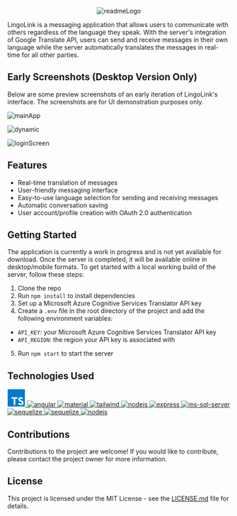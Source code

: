<p align="center">
  <img src="https://user-images.githubusercontent.com/72812809/236295242-99005189-2eeb-4d21-9653-6fed5f4520c6.png" alt="readmeLogo" width="23%" height="23%" />
</p>

LingoLink is a messaging application that allows users to communicate with others regardless of the language they speak. With the server's integration of Google Translate API, users can send and receive messages in their own language while the server automatically translates the messages in real-time for all other parties.

## Early Screenshots (Desktop Version Only)
Below are some preview screenshots of an early iteration of LingoLink's interface. The screenshots are for UI demonstration purposes only.

![mainApp](https://user-images.githubusercontent.com/72812809/235406312-57cbe937-ad9b-4160-8d53-e8c3ab1d44cf.png)

![dynamic](https://user-images.githubusercontent.com/72812809/235567426-d72b0223-f2ce-4759-82a9-b57257643469.png)

![loginScreen](https://user-images.githubusercontent.com/72812809/235406317-8ba3a0f8-797e-427c-8432-5a99971ba972.png)


## Features

- Real-time translation of messages
- User-friendly messaging interface
- Easy-to-use language selection for sending and receiving messages
- Automatic conversation saving
- User account/profile creation with OAuth 2.0 authentication

## Getting Started

The application is currently a work in progress and is not yet available for download. Once the server is completed, it will be available online in desktop/mobile formats. To get started with a local working build of the server, follow these steps:

1. Clone the repo
2. Run `npm install` to install dependencies
3. Set up a Microsoft Azure Cognitive Services Translator API key
4. Create a `.env` file in the root directory of the project and add the following environment variables:
- `API_KEY`: your Microsoft Azure Cognitive Services Translator API key
- `API_REGION`: the region your API key is associated with
  
5. Run `npm start` to start the server

## Technologies Used

<p align="left">
  <a href="https://www.typescriptlang.org/" target="_blank"> <img src="https://raw.githubusercontent.com/devicons/devicon/master/icons/typescript/typescript-original.svg" alt="typescript" width="40" height="40"/> </a>
  <a href="https://angular.io/" target="_blank"> <img src="https://user-images.githubusercontent.com/72812809/235690049-7261a5d5-9daa-4fa2-8d64-32901e0eabc5.png" alt="angular" width="40" height="42"/> </a>
  <a href="https://material.angular.io/" target="_blank"> <img src="https://user-images.githubusercontent.com/72812809/235689161-97bab0c0-7aaf-4af5-99fb-3060213ee09f.png" alt="material" width="40" height="42"/> </a>
  <a href="https://tailwindcss.com/" target="_blank"> <img src="https://www.vectorlogo.zone/logos/tailwindcss/tailwindcss-icon.svg" alt="tailwind" width="40" height="40"/> </a>
  <a href="https://nodejs.org" target="_blank"> <img src="https://i.ibb.co/YyZ3N7z/js.png" alt="nodejs" width="36" height="40"/> </a>
  <a href="https://expressjs.com" target="_blank"> <img src="https://user-images.githubusercontent.com/72812809/235751208-f8e1739e-67a8-4a4c-8b8b-e08b057a3580.png" alt="express" width="40" height="40"/> </a>
   <a href="https://www.microsoft.com/en-us/sql-server" target="_blank"> <img src="https://www.freeiconspng.com/thumbs/sql-server-icon-png/sql-server-icon-png-1.png" alt="ms-sql-server" width="37" height="40"/> </a>
   <a href="https://sequelize.org/" target="_blank"> <img src="https://cdn.freebiesupply.com/logos/large/2x/sequelize-logo-png-transparent.png" alt="sequelize" width="37" height="40"/> </a>  
   <a href="https://azure.microsoft.com/en-us/free/search/?ef_id=_k_Cj0KCQjw6cKiBhD5ARIsAKXUdyYrXDXSt64l7wV9b_mbNz7NQoLd8C6rGJ5kdJlHqgHAA6RmhCyD4gEaAoHWEALw_wcB_k_&OCID=AIDcmm5edswduu_SEM__k_Cj0KCQjw6cKiBhD5ARIsAKXUdyYrXDXSt64l7wV9b_mbNz7NQoLd8C6rGJ5kdJlHqgHAA6RmhCyD4gEaAoHWEALw_wcB_k_&gad=1&gclid=Cj0KCQjw6cKiBhD5ARIsAKXUdyYrXDXSt64l7wV9b_mbNz7NQoLd8C6rGJ5kdJlHqgHAA6RmhCyD4gEaAoHWEALw_wcB" target="_blank"> <img src="https://user-images.githubusercontent.com/72812809/235690910-cfa4a49f-1caf-44e4-836c-34fcfc71e280.png" alt="sequelize" width="45" height="40"/> </a>  
  <a href="https://google.com/translate" target="_blank"> <img src="https://upload.wikimedia.org/wikipedia/commons/thumb/d/d7/Google_Translate_logo.svg/2048px-Google_Translate_logo.svg.png" alt="nodejs" width="40" height="40"/> </a>
</p>

## Contributions

Contributions to the project are welcome! If you would like to contribute, please contact the project owner for more information.

## License

This project is licensed under the MIT License - see the [LICENSE.md](LICENSE.md) file for details.
